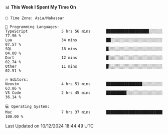 <!--START_SECTION:waka-->
📊 **This Week I Spent My Time On** 

```text
🕑︎ Time Zone: Asia/Makassar

💬 Programming Languages: 
TypeScript               5 hrs 56 mins       ███████████████████░░░░░░   77.96 % 
Lua                      34 mins             ██░░░░░░░░░░░░░░░░░░░░░░░   07.57 % 
SQL                      18 mins             █░░░░░░░░░░░░░░░░░░░░░░░░   04.00 % 
Dart                     12 mins             █░░░░░░░░░░░░░░░░░░░░░░░░   02.74 % 
Other                    11 mins             █░░░░░░░░░░░░░░░░░░░░░░░░   02.51 % 

🔥 Editors: 
Neovim                   4 hrs 51 mins       ████████████████░░░░░░░░░   63.86 % 
VS Code                  2 hrs 45 mins       █████████░░░░░░░░░░░░░░░░   36.14 % 

💻 Operating System: 
Mac                      7 hrs 37 mins       █████████████████████████   100.00 % 
```


 Last Updated on 10/12/2024 18:44:49 UTC
<!--END_SECTION:waka-->
